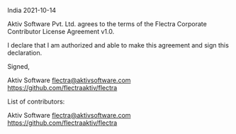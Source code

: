 India 2021-10-14

Aktiv Software Pvt. Ltd. agrees to the terms of the Flectra Corporate Contributor License Agreement v1.0.

I declare that I am authorized and able to make this agreement and sign this declaration.

Signed,

Aktiv Software flectra@aktivsoftware.com https://github.com/flectraaktiv/flectra

List of contributors:

Aktiv Software flectra@aktivsoftware.com https://github.com/flectraaktiv/flectra
